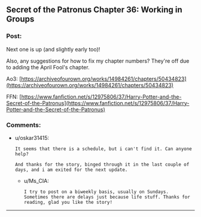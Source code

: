 ## Secret of the Patronus Chapter 36: Working in Groups

### Post:

Next one is up (and slightly early too)!

Also, any suggestions for how to fix my chapter numbers? They're off due to adding the April Fool's chapter.

Ao3: [https://archiveofourown.org/works/14984261/chapters/50434823](https://archiveofourown.org/works/14984261/chapters/50434823)

FFN: [https://www.fanfiction.net/s/12975806/37/Harry-Potter-and-the-Secret-of-the-Patronus](https://www.fanfiction.net/s/12975806/37/Harry-Potter-and-the-Secret-of-the-Patronus)

### Comments:

- u/oskar31415:
  ```
  It seems that there is a schedule, but i can't find it. Can anyone help?

  And thanks for the story, binged through it in the last couple of days, and i am exited for the next update.
  ```

  - u/Ms_CIA:
    ```
    I try to post on a biweekly basis, usually on Sundays. Sometimes there are delays just because life stuff. Thanks for reading, glad you like the story!
    ```

---


